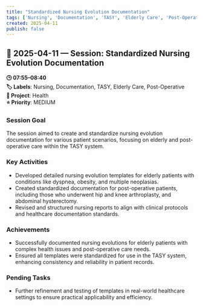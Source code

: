 ```yaml
---
title: "Standardized Nursing Evolution Documentation"
tags: ['Nursing', 'Documentation', 'TASY', 'Elderly Care', 'Post-Operative']
created: 2025-04-11
publish: false
---
```


## 📅 2025-04-11 — Session: Standardized Nursing Evolution Documentation

**🕒 07:55–08:40**  
**🏷️ Labels**: Nursing, Documentation, TASY, Elderly Care, Post-Operative  
**📂 Project**: Health  
**⭐ Priority**: MEDIUM  


### Session Goal
The session aimed to create and standardize nursing evolution documentation for various patient scenarios, focusing on elderly and post-operative care within the TASY system.

### Key Activities
- Developed detailed nursing evolution templates for elderly patients with conditions like dyspnea, obesity, and multiple neoplasias.
- Created standardized documentation for post-operative patients, including those who underwent hip and knee arthroplasty, and abdominal hysterectomy.
- Revised and structured nursing reports to align with clinical protocols and healthcare documentation standards.

### Achievements
- Successfully documented nursing evolutions for elderly patients with complex health issues and post-operative care needs.
- Ensured all templates were standardized for use in the TASY system, enhancing consistency and reliability in patient records.

### Pending Tasks
- Further refinement and testing of templates in real-world healthcare settings to ensure practical applicability and efficiency.
